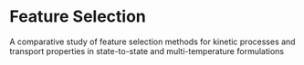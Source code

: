# Feature Selection
A comparative study of feature selection methods for kinetic processes and transport properties in state-to-state and multi-temperature formulations
